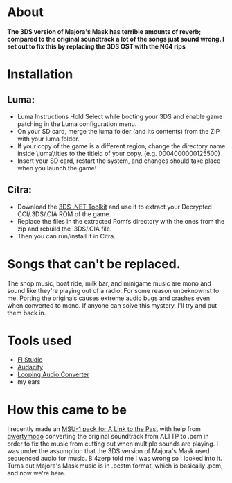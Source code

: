# About
#### The 3DS version of Majora's Mask has terrible amounts of reverb; compared to the original soundtrack a lot of the songs just sound wrong. I set out to fix this by replacing the 3DS OST with the N64 rips

# Installation

## Luma:
* Luma Instructions Hold Select while booting your 3DS and enable game patching in the Luma configuration menu.
* On your SD card, merge the luma folder (and its contents) from the ZIP with your luma folder.
* If your copy of the game is a different region, change the directory name inside \luma\titles to the titleid of your copy. (e.g. 0004000000125500)
* Insert your SD card, restart the system, and changes should take place when you launch the game!

## Citra:
* Download the [3DS .NET Toolkit](https://github.com/evandixon/DotNet3dsToolkit/releases/) and use it to extract your Decrypted CCI/.3DS/.CIA ROM of the game. 
* Replace the files in the extracted Romfs directory with the ones from the zip and rebuild the .3DS/.CIA file. 
* Then you can run/install it in Citra.

# Songs that can't be replaced. 
The shop music, boat ride, milk bar, and minigame music are mono and sound like they're playing out of a radio. For some reason unbeknownst to me. Porting the originals causes extreme audio bugs and crashes even when converted to mono.
If anyone can solve this mystery, I'll try and put them back in.

# Tools used
* [Fl Studio](https://www.image-line.com/flstudio)
* [Audacity](https://www.audacityteam.org)
* [Looping Audio Converter](https://github.com/libertyernie/LoopingAudioConverter/releases)
* my ears

# How this came to be
I recently made an [MSU-1 pack for A Link to the Past](https://www.zeldix.net/t791-the-legend-of-zelda-a-link-to-the-past) with help from [qwertymodo](https://github.com/qwertymodo) converting the original soundtrack from ALTTP to .pcm in order to fix the music from cutting out when multiple sounds are playing. I was under the assumption that the 3DS version of Majora's Mask used sequenced audio for music. Bl4zerp told me I was wrong so I looked into it. Turns out Majora's Mask music is in .bcstm format, which is basically .pcm, and now we're here.
